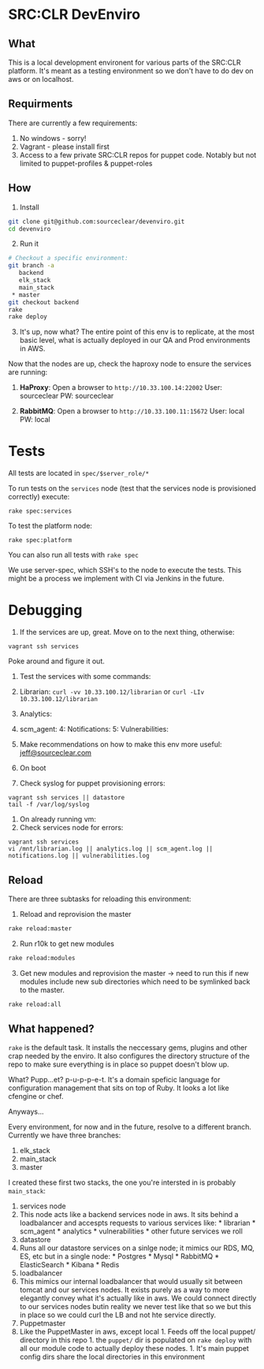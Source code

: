 # SRC:CLR DevEnviro

## What 
This is a local development environent for various parts of the SRC:CLR platform. It's meant as a testing environment so we don't have to do dev on aws or on localhost.

## Requirments
There are currently a few requirements:
1. No windows - sorry!
1. Vagrant - please install first
1. Access to a few private SRC:CLR repos for puppet code. Notably but not limited to puppet-profiles & puppet-roles

## How 
1. Install

```bash
git clone git@github.com:sourceclear/devenviro.git 
cd devenviro
```

2. Run it

```bash
# Checkout a specific environment:
git branch -a
   backend
   elk_stack
   main_stack
 * master
git checkout backend
rake        
rake deploy 
```

3. It's up, now what?
The entire point of this env is to replicate, at the most basic level, what is actually deployed in our QA and Prod environments in AWS. 

Now that the nodes are up, check the haproxy node to ensure the services are running:

1. **HaProxy**: Open a browser to ```http://10.33.100.14:22002```
User: sourceclear
PW:   sourceclear

1. **RabbitMQ**: Open a browser to ```http://10.33.100.11:15672```
User:  local
PW:    local

# Tests
All tests are located in ```spec/$server_role/*```

To run tests on the ```services``` node (test that the services node is provisioned correctly) execute:

```rake spec:services```

To test the platform node:

```rake spec:platform```

You can also run all tests with ```rake spec```

We use server-spec, which SSH's to the node to execute the tests. This might be a process we implement with CI via Jenkins in the future.

# Debugging
1. If the services are up, great. Move on to the next thing, otherwise:

  ```vagrant ssh services``` 

  Poke around and figure it out.

1. Test the services with some commands:
  1. Librarian: ```curl -vv 10.33.100.12/librarian``` or ```curl -LIv 10.33.100.12/librarian```
  2. Analytics:
  3. scm_agent:
  4: Notifications:
  5: Vulnerabilities:

1. Make recommendations on how to make this env more useful: jeff@sourceclear.com

1. On boot
  1. Check syslog for puppet provisioning errors: 

```
vagrant ssh services || datastore
tail -f /var/log/syslog
```

1. On already running vm:
  1. Check services node for errors:

```
vagrant ssh services
vi /mnt/librarian.log || analytics.log || scm_agent.log || notifications.log || vulnerabilities.log
```

## Reload
There are three subtasks for reloading this environment:

1. Reload and reprovision the master
```bash
rake reload:master
```

2. Run r10k to get new modules
```bash
rake reload:modules
```

3. Get new modules and reprovision the master -> need to run this if new modules include new sub directories which need to be symlinked back to the master.
```bash
rake reload:all
```
## What happened?
```rake``` is the default task. It installs the neccessary gems, plugins and other crap needed by the enviro. It also configures the directory structure of the repo to make sure everything is in place so puppet doesn't blow up. 

What? Pupp...et? p-u-p-p-e-t. It's a domain speficic language for configuration management that sits on top of Ruby. It looks a lot like cfengine or chef. 

Anyways... 

Every environment, for now and in the future, resolve to a different branch. Currently we have three branches:

1. elk_stack
1. main_stack
1. master

I created these first two stacks, the one you're intersted in is probably ```main_stack```:

1. services node
  1. This node acts like a backend services node in aws. It sits behind a loadbalancer and accespts requests to various services like:
    * librarian
    * scm_agent
    * analytics
    * vulnerabilities
    * other future services we roll
1. datastore
  1. Runs all our datastore services on a sinlge node; it mimics our RDS, MQ, ES, etc but in a single node:
    * Postgres
    * Mysql
    * RabbitMQ
    * ElasticSearch
    * Kibana
    * Redis
1. loadbalancer
  1. This mimics our internal loadbalancer that would usually sit between tomcat and our services nodes. It exists purely as a way to more elegantly convey what it's actually like in aws. We could connect directly to our services nodes butin reality we never test like that so we but this in place so we could curl the LB and not hte service directly. 
1. Puppetmaster 
  1. Like the PuppetMaster in aws, except local
    1. Feeds off the local puppet/ directory in this repo
    1. the ```puppet/``` dir is populated on ```rake deploy``` with all our module code to actually deploy these nodes.
    1. It's main puppet config dirs share the local directories in this environment
     



